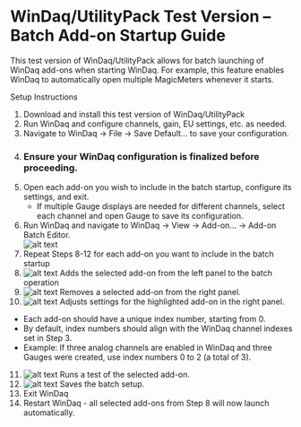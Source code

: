# WinDaq/UtilityPack Test Version – Batch Add-on Startup Guide

This test version of WinDaq/UtilityPack allows for batch launching of WinDaq add-ons when starting WinDaq. For example, this feature enables WinDaq to automatically open multiple MagicMeters whenever it starts.

Setup Instructions 
1. Download and install this test version of WinDaq/UtilityPack
2. Run WinDaq and configure channels, gain, EU settings, etc. as needed.
3. Navigate to WinDaq → File → Save Default... to save your configuration.
4. ### Ensure your WinDaq configuration is finalized before proceeding.
5. Open each add-on you wish to include in the batch startup, configure its settings, and exit.
   - If multiple Gauge displays are needed for different channels, select each channel and open Gauge to save its configuration.
6. Run WinDaq and navigate to WinDaq → View → Add-on... → Add-on Batch Editor.<br/> 
![alt text](https://www.dataq.com/resources/images/addonbatch.png)
7. Repeat Steps 8-12 for each add-on you want to include in the batch startup
8. ![alt text](https://www.dataq.com/resources/images/add.BMP) Adds the selected add-on from the left panel to the batch operation
9. ![alt text](https://www.dataq.com/resources/images/minus.BMP) Removes a selected add-on from the right panel.
10. ![alt text](https://www.dataq.com/resources/images/config.bmp) Adjusts settings for the highlighted add-on in the right panel. 
  * Each add-on should have a unique index number, starting from 0.
  * By default, index numbers should align with the WinDaq channel indexes set in Step 3.
  * Example: If three analog channels are enabled in WinDaq and three Gauges were created, use index numbers 0 to 2 (a total of 3).
11. ![alt text](https://www.dataq.com/resources/images/testdrive.bmp) Runs a test of the selected add-on.
12. ![alt text](https://www.dataq.com/resources/images/accept.bmp) Saves the batch setup.
13. Exit WinDaq
14. Restart WinDaq - all selected add-ons from Step 8 will now launch automatically.

